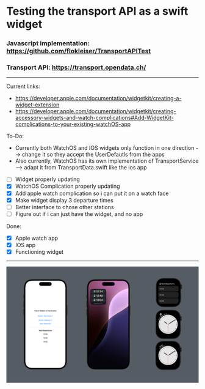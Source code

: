 # Testing the transport API as a swift widget

### Javascript implementation: https://github.com/flokleiser/TransportAPITest 
### Transport API: https://transport.opendata.ch/

___

Current links: 
- https://developer.apple.com/documentation/widgetkit/creating-a-widget-extension
- https://developer.apple.com/documentation/widgetkit/creating-accessory-widgets-and-watch-complications#Add-WidgetKit-complications-to-your-existing-watchOS-app

To-Do:

- Currently both WatchOS and IOS widgets only function in one direction --> change it so they accept the UserDefautls from the apps
- Also currently, WatchOS has its own implementation of TransportService --> adapt it from TransportData.swift like the ios app

- [ ] Widget properly updating 
- [x] WatchOS Complication properly updating
- [x] Add apple watch complication so i can put it on a watch face
- [x] Make widget display 3 departure times
- [ ] Better interface to chose other stations
- [ ] Figure out if i can just have the widget, and no app

Done:
- [x] Apple watch app
- [x] IOS app
- [x] Functioning widget

___

![](TramDisplay/Preview%20Content/Preview%20Assets.xcassets/preview.png)